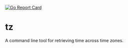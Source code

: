 [![Go Report Card](https://goreportcard.com/badge/github.com/jmillerv/gophrase)](https://goreportcard.com/report/github.com/jmillerv/tz)
# tz

A command line tool for retrieving time across time zones.
